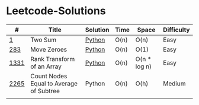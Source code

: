 # Leetcode-Solutions

| #                                                                             | Title                     | Solution                                                                                               | Time | Space        | Difficulty |
|-------------------------------------------------------------------------------|---------------------------|--------------------------------------------------------------------------------------------------------|------|--------------|------------|
| [1](https://leetcode.com/problems/two-sum/description/)                       | Two Sum                   | [Python](https://github.com/brandon-charest/Leetcode-Solutions/blob/main/Python/TwoSum.py)             | O(n) | O(n)         | Easy       |
| [283](https://leetcode.com/problems/move-zeroes/description/)                 | Move Zeroes               | [Python](https://github.com/brandon-charest/Leetcode-Solutions/blob/main/Python/MoveZeroes.py)         | O(n) | O(1)         | Easy       |
| [1331](https://leetcode.com/problems/rank-transform-of-an-array/description/) | Rank Transform of an Array | [Python](https://github.com/brandon-charest/Leetcode-Solutions/blob/main/Python/RankTransformArray.py) | O(n) | O(n * log n) | Easy       |
| [2265](https://leetcode.com/problems/count-nodes-equal-to-average-of-subtree/)| Count Nodes Equal to Average of Subtree  | Python                                                                                                 | O(n) | O(h)         | Medium     |
|                                                                               |                                          |                                                                                                        |      |              |            |

